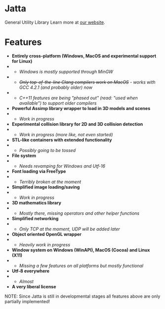 Jatta
=====

General Utility Library
Learn more at [our website](http://jatta.zethes.com/).

Features
=====

* <b>Entirely cross-platform (Windows, MacOS and experimental support for Linux)</b>
* - <i>Windows is mostly supported through MinGW</i>
* - <i><del>Only top-of-the-line Clang compilers work on MacOS</del> - works with GCC 4.2.1 (and probably older) now</i>
* - <i>C++11 features are being "phased out" (read: "used when available") to support older compilers</i>
* <b>Powerful Assimp library wrapper to load in 3D models and scenes</b>
* - <i>Work in progress</i>
* <b>Experimental collision library for 2D and 3D collision detection</b>
* - <i>Work in progress (more like, not even started)</i>
* <b>STL-like containers with extended functionality</b>
* - <i>Possibly going to be tossed</i>
* <b>File system</b>
* - <i>Needs revamping for Windows and Utf-16</i>
* <b>Font loading via FreeType</b>
* - <i>Terribly broken at the moment</i>
* <b>Simplified image loading/saving</b>
* - <i>Work in progress</i>
* <b>3D mathematics library</b>
* - <i>Mostly there, missing operators and other helper functions</i>
* <b>Simplified networking</b>
* - <i>Only TCP at the moment, UDP will be added later</i>
* <b>Object oriented OpenGL wrapper</b>
* - <i>Heavily work in progress</i>
* <b>Window system on Windows (WinAPI), MacOS (Cocoa) and Linux (X11)</b>
* - <i>Missing a few features on all platforms but mostly functional</i>
* <b>Utf-8 everywhere</b>
* - <i>Almost</i>
* <b>A very liberal license</b>

NOTE: Since Jatta is still in developmental stages all features above are only partially implemented!
